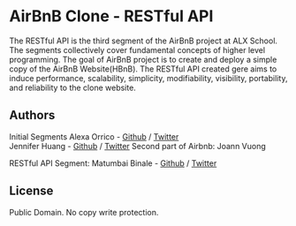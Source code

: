 # AirBnB Clone - RESTful API
The RESTful API is the third segment of the AirBnB project at ALX School. The segments collectively cover fundamental concepts of higher level programming. The goal of AirBnB project is to create and deploy a simple copy of the AirBnB Website(HBnB). The RESTful API created gere aims to induce performance, scalability, simplicity, modifiability, visibility, portability, and reliability to the clone website.

## Authors
Initial Segments
Alexa Orrico - [Github](https://github.com/alexaorrico) / [Twitter](https://twitter.com/alexa_orrico)  
Jennifer Huang - [Github](https://github.com/jhuang10123) / [Twitter](https://twitter.com/earthtojhuang)
Second part of Airbnb: Joann Vuong

RESTful API Segment:
Matumbai Binale - [Github](https://github.com/MrGiddy) / [Twitter](https://x.com/MatumbaiBinale)

## License
Public Domain. No copy write protection. 
